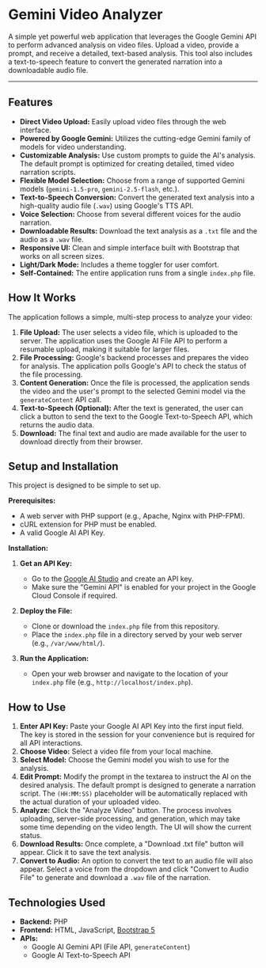 # Gemini Video Analyzer

A simple yet powerful web application that leverages the Google Gemini API to perform advanced analysis on video files. Upload a video, provide a prompt, and receive a detailed, text-based analysis. This tool also includes a text-to-speech feature to convert the generated narration into a downloadable audio file.

<!-- Add a screenshot of the application here -->
<!-- ![Screenshot of Gemini Video Analyzer](screenshot.png) -->

---

## Features

- **Direct Video Upload:** Easily upload video files through the web interface.
- **Powered by Google Gemini:** Utilizes the cutting-edge Gemini family of models for video understanding.
- **Customizable Analysis:** Use custom prompts to guide the AI's analysis. The default prompt is optimized for creating detailed, timed video narration scripts.
- **Flexible Model Selection:** Choose from a range of supported Gemini models (`gemini-1.5-pro`, `gemini-2.5-flash`, etc.).
- **Text-to-Speech Conversion:** Convert the generated text analysis into a high-quality audio file (`.wav`) using Google's TTS API.
- **Voice Selection:** Choose from several different voices for the audio narration.
- **Downloadable Results:** Download the text analysis as a `.txt` file and the audio as a `.wav` file.
- **Responsive UI:** Clean and simple interface built with Bootstrap that works on all screen sizes.
- **Light/Dark Mode:** Includes a theme toggler for user comfort.
- **Self-Contained:** The entire application runs from a single `index.php` file.

## How It Works

The application follows a simple, multi-step process to analyze your video:

1.  **File Upload:** The user selects a video file, which is uploaded to the server. The application uses the Google AI File API to perform a resumable upload, making it suitable for larger files.
2.  **File Processing:** Google's backend processes and prepares the video for analysis. The application polls Google's API to check the status of the file processing.
3.  **Content Generation:** Once the file is processed, the application sends the video and the user's prompt to the selected Gemini model via the `generateContent` API call.
4.  **Text-to-Speech (Optional):** After the text is generated, the user can click a button to send the text to the Google Text-to-Speech API, which returns the audio data.
5.  **Download:** The final text and audio are made available for the user to download directly from their browser.

## Setup and Installation

This project is designed to be simple to set up.

**Prerequisites:**
- A web server with PHP support (e.g., Apache, Nginx with PHP-FPM).
- cURL extension for PHP must be enabled.
- A valid Google AI API Key.

**Installation:**

1.  **Get an API Key:**
    - Go to the [Google AI Studio](https://aistudio.google.com/) and create an API key.
    - Make sure the "Gemini API" is enabled for your project in the Google Cloud Console if required.

2.  **Deploy the File:**
    - Clone or download the `index.php` file from this repository.
    - Place the `index.php` file in a directory served by your web server (e.g., `/var/www/html/`).

3.  **Run the Application:**
    - Open your web browser and navigate to the location of your `index.php` file (e.g., `http://localhost/index.php`).

## How to Use

1.  **Enter API Key:** Paste your Google AI API Key into the first input field. The key is stored in the session for your convenience but is required for all API interactions.
2.  **Choose Video:** Select a video file from your local machine.
3.  **Select Model:** Choose the Gemini model you wish to use for the analysis.
4.  **Edit Prompt:** Modify the prompt in the textarea to instruct the AI on the desired analysis. The default prompt is designed to generate a narration script. The `(HH:MM:SS)` placeholder will be automatically replaced with the actual duration of your uploaded video.
5.  **Analyze:** Click the "Analyze Video" button. The process involves uploading, server-side processing, and generation, which may take some time depending on the video length. The UI will show the current status.
6.  **Download Results:** Once complete, a "Download .txt file" button will appear. Click it to save the text analysis.
7.  **Convert to Audio:** An option to convert the text to an audio file will also appear. Select a voice from the dropdown and click "Convert to Audio File" to generate and download a `.wav` file of the narration.

## Technologies Used

- **Backend:** PHP
- **Frontend:** HTML, JavaScript, [Bootstrap 5](https://getbootstrap.com/)
- **APIs:**
    - Google AI Gemini API (File API, `generateContent`)
    - Google AI Text-to-Speech API
